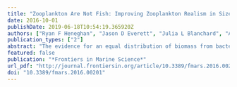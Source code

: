 ```yaml
---
title: "Zooplankton Are Not Fish: Improving Zooplankton Realism in Size-Spectrum Models Mediates Energy Transfer in Food Webs"
date: 2016-10-01
publishDate: 2019-06-18T10:54:19.365920Z
authors: ["Ryan F Heneghan", "Jason D Everett", "Julia L Blanchard", "Anthony J Richardson"]
publication_types: ["2"]
abstract: "The evidence for an equal distribution of biomass from bacteria to whales has led to development of size-spectrum models that represent the dynamics of the marine ecosystem using size rather than species identity. Recent advances have improved the realism of the fish component of the size-spectrum, but these often assume that small fish feed on an aggregated plankton size-spectrum, without any explicit representation of zooplankton dynamics. In these models, small zooplankton are grouped with phytoplankton as a resource for larval fish, and large zooplankton are parameterized as small fish. Here, we investigate the impact of resolving zooplankton and their feeding traits in a dynamic size-spectrum model. First, we compare a base model, where zooplankton are parameterized as smaller fish, to a model that includes zooplankton-specific feeding parameters. Second, we evaluate how the parameterization of zooplankton feeding characteristics, specifically the predator–prey mass ratio (PPMR), assimilation efficiency and feeding kernel width, affects the productivity and stability of the fish community. Finally, we compare how feeding characteristics of different zooplankton functional groups mediate increases in primary production and fishing pressure. Incorporating zooplankton-specific feeding parameters increased productivity of the fish community, but also changed the dynamics of the entire system from a stable to an oscillating steady-state. The inclusion of zooplankton feeding characteristics mediated a trade-off between the productivity and resilience of the fish community, and its stability. Fish communities with increased productivity and lower stability were supported by zooplankton with a larger PPMR and a narrower feeding kernel–specialized herbivores. In contrast, fish communities that were stable had lower productivity, and were supported by zooplankton with a lower PPMR and a wider feeding kernel—generalist carnivores. Herbivorous zooplankton communities were more efficient at mediating increases in primary production, and supported fish communities more resilient to fishing. Our results illustrate that zooplankton are not just a static food source for larger organisms, nor can they be resolved as very small fish. The unique feeding characteristics of zooplankton have enormous implications for the dynamics of marine ecosystems, and their representation is of critical importance in size-spectrum models, and end-to-end ecosystem models more broadly."
featured: false
publication: "*Frontiers in Marine Science*"
url_pdf: "http://journal.frontiersin.org/article/10.3389/fmars.2016.00201/full"
doi: "10.3389/fmars.2016.00201"
---
```


